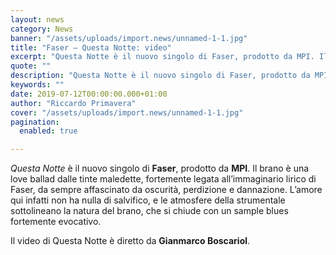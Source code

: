 ```yaml
---
layout: news
category: News
banner: "/assets/uploads/import.news/unnamed-1-1.jpg"
title: "Faser – Questa Notte: video"
excerpt: "Questa Notte è il nuovo singolo di Faser, prodotto da MPI. Il brano è una love ballad dalle tinte maledette, fortemente legata all’immaginario lirico di Faser, da sempre affascinato da oscurità, perdizione e dannazione. L’amore qui infatti non ha nulla di salvifico, e le atmosfere della strumentale sottolineano la natura del brano, che si chiude [&hellip"
quote: ""
description: "Questa Notte è il nuovo singolo di Faser, prodotto da MPI. Il brano è una love ballad dalle tinte maledette, fortemente legata all’immaginario lirico di Faser, da sempre affascinato da oscurità, perdizione e dannazione. L’amore qui infatti non ha nulla di salvifico, e le atmosfere della strumentale sottolineano la natura del brano, che si chiude [&hellip"
keywords: ""
date: 2019-07-12T00:00:00.000+01:00
author: "Riccardo Primavera"
cover: "/assets/uploads/import.news/unnamed-1-1.jpg"
pagination:
  enabled: true

---
```


_Questa Notte_ è il nuovo singolo di **Faser**, prodotto da **MPI**. Il brano è una love ballad dalle tinte maledette, fortemente legata all’immaginario lirico di Faser, da sempre affascinato da oscurità, perdizione e dannazione. L’amore qui infatti non ha nulla di salvifico, e le atmosfere della strumentale sottolineano la natura del brano, che si chiude con un sample blues fortemente evocativo.

Il video di Questa Notte è diretto da **Gianmarco Boscariol**.